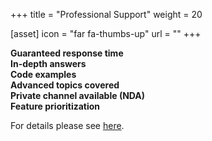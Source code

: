 +++
title = "Professional Support"
weight = 20

[asset]
  icon = "far fa-thumbs-up"
  url = ""
+++

**Guaranteed response time**\
**In-depth answers**\
**Code examples**\
**Advanced topics covered**\
**Private channel available (NDA)**\
**Feature prioritization**

For details please see [here](https://eclipsesource.com/services/developer-support/).